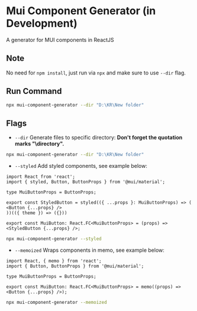 # Mui Component Generator (in Development)
A generator for MUI components in ReactJS

## Note
No need for `npm install`, just run via `npx` and make sure to use `--dir` flag.

## Run Command
```bash
npx mui-component-generator --dir "D:\KR\New folder"
```

## Flags
- `--dir` Generate files to specific directory: **Don't forget the quotation marks "\directory".**
```bash
npx mui-component-generator --dir "D:\KR\New folder"
```

- `--styled` Add styled components, see example below:
```tsx
import React from 'react';
import { styled, Button, ButtonProps } from '@mui/material';

type MuiButtonProps = ButtonProps;

export const StyledButton = styled(({ ...props }: MuiButtonProps) => (
<Button {...props} />
))(({ theme }) => ({}))

export const MuiButton: React.FC<MuiButtonProps> = (props) => <StyledButton {...props} />;
```
```bash
npx mui-component-generator --styled
```

- `--memoized` Wraps components in memo, see example below:
```tsx
import React, { memo } from 'react';
import { Button, ButtonProps } from '@mui/material';

type MuiButtonProps = ButtonProps;

export const MuiButton: React.FC<MuiButtonProps> = memo((props) => <Button {...props} />);
```
```bash
npx mui-component-generator --memoized
```